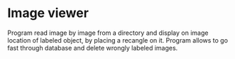 # Image viewer  
Program read image by image from a directory and display on image location of labeled object, by placing a recangle on it. 
Program allows to go fast through database and delete wrongly labeled images.
